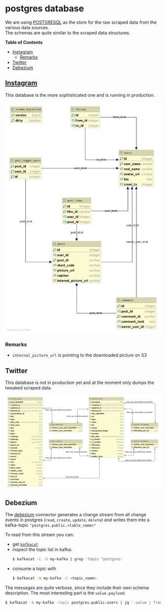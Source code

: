# postgres database

We are using [POSTGRESQL](https://www.postgresql.org/) as the store for the raw scraped data from the various data sources. <br>
The schemas are quite similar to the scraped data structures.

**Table of Contents**

- [Instagram](#instagram)
  - [Remarks](#remarks)
- [Twitter](#twitter)
- [Debezium](#debezium)

## [Instagram](https://www.instagram.com/)

This database is the more sophisticated one and is running in production.

![insta_schema](../docs/insta_schema.png)

### Remarks

- `internal_picture_url` is pointing to the downloaded picture on S3

## Twitter

This database is not in production yet and at the moment only dumps the tweaked scraped data.

![twitter_schema](../docs/twitter_schema.png)

## Debezium

The [debezium](https://github.com/debezium/debezium) connector generates a change stream from all change events in postgres (`read`, `create`, `update`, `delete`) and writes them into a kafka-topic `"postgres.public.<table_name>"`

To read from this stream you can:

- get [`kafkacat`](https://github.com/edenhill/kafkacat)
- inspect the topic list in kafka:
  ```bash
  $ kafkacat -L -b my-kafka | grep 'topic "postgres'
  ```
- consume a topic with
  ```bash
  $ kafkacat -b my-kafka -t <topic_name>
  ```

The messages are quite verbose, since they include their own schema description. The most interesting part is the `value.payload`:

```bash
$ kafkacat -b my-kafka -topic postgres.public.users | jq '.value | fromjson | .payload'`
```
